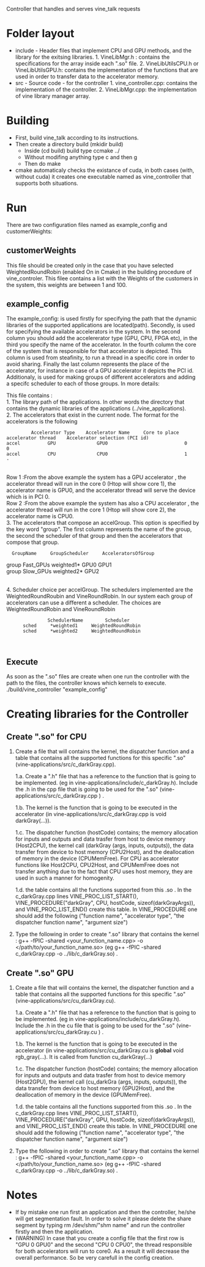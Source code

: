 Controller that handles and serves vine_talk requests
# Folder layout
* include - Header files that implement CPU and GPU methods, and the library for the exitsing libraries.
            1. VineLibMgr.h : contains the specifications for the array inside each ".so" file.
            2. VineLibUtilsCPU.h or VineLibUtilsGPU.h: contains the implementation of the functions that are used in order to transfer data to the accelerator memory. 
* src - Source code - for the controller
            1. vine_controller.cpp: contains the implementation of the controller.
            2. VineLibMgr.cpp: the implementation of vine library manager array.

# Building
* First, build vine\_talk according to its instructions.
* Then create a directory build (mkidir build)
	* Inside (cd build) build type ccmake ../
	* Without modifing anything type c and then g
	* Then do make  
* cmake automaticaly checks the existance of cuda, in both cases (with, without cuda) it creates one executable named as vine_controller that supports both situations.

# Run
There are two configuration files named as example_config and customerWeights:

##  customerWeights
This file should be created only in the case that you have selected WeightedRoundRobin (enabled On in Cmake) in the building procedure of vine_controler. This filee contains a list with the Weights of the customers in the system, this weights are between 1 and 100.

## example_config
The example_config: is used firstly for specifying the path that the dynamic libraries of the supported applications are located(path). Secondly, is used for specifying the available accelerators in the system. In the second column you should add the accelererator type (GPU, CPU, FPGA etc), in the third you specify the name of the accelerator. In the fourth column the core of the system that is responsible for that accelerator is depicted. This column is used from steafinity, to run a thread in a specific core in order to avoid sharing. Finally the last column represents the place of the accelerator, for instance in case of a GPU accelerator it depicts the PCI id. 
Additionaly, is used for making groups of different accelerators and adding a specifc scheduler to each of those groups. In more details:

This file contains :<br />
	1. The library path of the applications. In other words the directory that contains the dynamic libraries of the applications (../vine_applications).<br />
	2. The accelerators that exist in the current node. The format for the accelerators is the following

             Accelerator Type    Accelerator Name     Core to place accelerator thread    Accelerator selection (PCI id) 
    accel          GPU               GPU0                            0                               0                  
    accel          CPU               CPU0                            1                               -        

<br />
Row 1 :From the above example the system has a GPU  accelerator , the accelerator thread will run in the core 0 (Htop will show core 1), the accelerator name is GPU0, and the accelerator thread will serve the device which is in PCI 0. 
<br />
Row 2 :From the above example the system has also a CPU accelerator , the accelerator thread will run in the core 1 (Htop will show core 2), the accelerator name is CPU0.

<br />
    3. The accelerators that compose an accelGroup.
        This option is specified by the key word "group". The first column represents the name of the group, the second the scheduler of that group and then the accelerators that compose that group.
        
	  GroupName     GroupScheduler     AcceleratorsOfGroup
group     Fast_GPUs       weighted1*           GPU0 GPU1                
group     Slow_GPUs       weighted2*           GPU2

  <br />        
    4. Scheduler choice per accelGroup. The schedulers implemented are the WeightedRoundRoubin and VineRoundRobin. In our system each group of accelerators can use a different a scheduler. The choices are WeightedRoundRobin and VineRoundRobin 
    
                   SchedulerName        Scheduler
          sched     *weighted1     WeightedRoundRobin        
          sched     *weighted2     WeightedRoundRobin
<br />

## Execute
As soon as the ".so" files are create when one run the controller with the path to the files, the controller knows which kernels to execute.
./build/vine_controller "example_config"


#  Creating libraries for the Controller

## Create ".so" for CPU
1. Create a file that will contains the kernel, the dispatcher function and a table that contains all the supported functions for this specific ".so" (vine-applications/src/c_darkGray.cpp).
   
    1.a. Create a ".h" file that has a reference to the function that is going to be implemented. (eg in vine-applications/include/c_darkGray.h). Include the .h in the cpp file that is going to be used for the ".so" (vine-applications/src/c_darkGray.cpp ) .
    
    1.b. The kernel is the function that is going to be executed in the accelerator (in vine-applications/src/c_darkGray.cpp is void darkGray(...)).
    
    1.c. The dispatcher function (hostCode) contains; the memory allocation for inputs and outputs and data trasfer from host to device memory (Host2CPU), the kernel call (darkGray (args, inputs, outputs)), the data transfer from device to host memory (CPU2Host), and the deallocation of memory in the device (CPUMemFree). For CPU as accelerator functions like Host2CPU,  CPU2Host, and CPUMemFree does not transfer anything due to the fact that CPU uses host memory, they are used in such a manner for homogenity. 
    
    1.d. the table contains all the functions supported from this .so . In the c_darkGray.cpp lines VINE_PROC_LIST_START(), VINE_PROCEDURE("darkGray", CPU, hostCode, sizeof(darkGrayArgs)), and VINE_PROC_LIST_END() create this table. In VINE_PROCEDURE one should add the following ("function name", "accelerator type", "the dispatcher function name", "argument size")
    
2. Type the following in order to create ".so" library that contains the kernel : g++ -fPIC -shared <your_function_name.cpp> -o  </path/to/your_function_name.so> (eg g++ -fPIC -shared c_darkGray.cpp -o ../lib/c_darkGray.so) .

## Create ".so" GPU

1. Create a file that will contains the kernel, the dispatcher function and a table that contains all the supported functions for this specific ".so" (vine-applications/src/cu_darkGray.cu).
    
    1.a. Create a ".h" file that has a reference to the function that is going to be implemented. (eg in vine-applications/include/cu_darkGray.h). Include the .h in the cu file that is going to be used for the ".so" (vine-applications/src/cu_darkGray.cu ) .
    
    1.b. The kernel is the function that is going to be executed in the accelerator (in vine-applications/src/cu_darkGray.cu is __global__ void rgb_gray(...). It is called from function cu_darkGray(...)
    
    1.c. The dispatcher function (hostCode) contains; the memory allocation for inputs and outputs and data trasfer from host to device memory (Host2GPU), the kernel call (cu_darkGra (args, inputs, outputs)), the data transfer from device to host memory (GPU2Host), and the deallocation of memory in the device (GPUMemFree).  
    
    1.d. the table contains all the functions supported from this .so . In the c_darkGray.cpp lines VINE_PROC_LIST_START(), VINE_PROCEDURE("darkGray", GPU, hostCode, sizeof(darkGrayArgs)), and VINE_PROC_LIST_END() create this table. In VINE_PROCEDURE one should add the following ("function name", "accelerator type", "the dispatcher function name", "argument size")
    
2. Type the following in order to create ".so" library that contains the kernel : g++ -fPIC -shared <your_function_name.cpp> -o  </path/to/your_function_name.so> (eg g++ -fPIC -shared c_darkGray.cpp -o ../lib/c_darkGray.so) .

# Notes
* If by mistake one run first an application and then the controller, he/she will get segmentation fault. In order to solve it please delete the share segment by typing rm /dev/shm/"shm name" and run the controller firstly and then the application.
* (WARNING) In case that you create a config file that the first row is "GPU 0 GPU0" and the second "CPU 0 CPU0", the thread responsible for both accelerators will run to core0. As a result it will decrease the overall performance. So be very carefull in the config creation.

